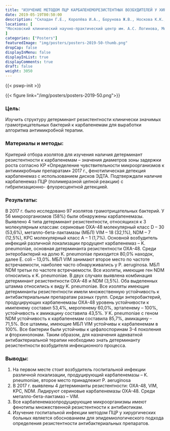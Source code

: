 ```yaml
---
title: "ИЗУЧЕНИЕ МЕТОДОМ ПЦР КАРБАПЕНЕМОРЕЗИСТЕНТНЫХ ВОЗБУДИТЕЛЕЙ У ХИРУРГИЧЕСКИХ БОЛЬНЫХ"
date: 2019-05-19T00:50:00
description: "Складан Г.Е., Королёва И.А., Борунова Ж.В., Носкова К.К., Хлебников Е.П., Слезингер В.М., Чернова М.Е."
locations: [
"Московский клинический научно-практический центр им. А.С. Логинова, Москва, Россия"
]
categories: ["Posters"]
featuredImage: "img/posters/posters-2019-50-thumb.png"
dropCap: false
displayInMenu: false
displayInList: true
displayComments: true
draft: false
weight: 3050
---
```



{{< pswp-init >}}

{{< figure link="/img/posters/posters-2019-50.png">}}


### Цель:

Изучить структуру детерминант резистентности клинически значимых грамотрицательных бактерий к карбапенемам для выработки алгоритма антимикробной терапии.

### Материалы и методы: 

Критерий отбора изолятов для изучения наличия детерминант резистентности к карбапенемам – значения диаметров зоны задержки роста согласно КР «Определение чувствительности микроорганизмов к антимикробным препаратам» 2017 г., фенотипическая детекция карбапенемаз с использованием дисков ЭДТА. Подтверждали наличие карбапенемаз ПЦР (полимеразной цепной реакции) с гибрилизационно- флуоресцентной детекцией.

### Результаты: 

В 2017 г. было исследовано 97 изолятов грамотрицательных бактерий. У 56 микроорганизмов (58%) были обнаружены карбапенемазы. Выявлено 4 типа детерминант резистентности, относящихся к 3 молекулярным классам: сериновые OXA-48 молекулярный класс D – 30 (53,6%), металло-бета-лактамазы (МБЛ) VIM – 18 (32,1%), NDM – 7 (12,5%), КРС молекулярный класс А – 1 (1,7%). Основной возбудитель инфекций различной локализации продуцент карбапенемаз – K. pneumoniae, основная детерминанта резистентности OXA-48. Среди энтеробактерий на долю K. pneumoniae приходится 80,0% находок, далее E. coli – 13,0%. МБЛ VIM занимают второе место по частоте встречаемости, наиболее часто обнаруживались у P. aeruginosa. МБЛ NDM третьи по частоте встречаемости. Все изоляты, имеющие ген NDM относились к K. pneumoniae. В двух случаях выявлена комбинация детерминант резистентности OXA-48 и NDM (3,5%). Оба выделенных штамма относились к виду K. pneumoniae. Все изоляты имеющие детерминанты резистентности имели множественную устойчивость к антибактериальным препаратам разных групп. Среди энтеробактерий, продуцирующих карбапенемазы OXA-48 уровень устойчивости к имипенему составил 53,4%, меропенему 60,0%, эртапенему – 100%, устойчивость к амикацину составила 43,5%. У K. pneumoniae с геном NDM устойчивость к карбапенемам составила 85,7%, амикацину – 71,5%. Все штаммы, имеющие МБЛ VIM устойчивы к карбапенемам в 100%. Все бактерии были устойчивы к цефалоспоринам 3-4 поколения и фторхинолонам. Таким образом, для назначения адекватной антибактериальной терапии необходимо знать детерминанту резистентности возбудителя инфекционного процесса.

### Выводы: 

1. На первом месте стоит возбудитель госпитальной инфекции различной локализации, продуцирующий карбапенемазы – K. pneumoniae, второе место принадлежит P. aeruginosa 
2. В 2017 г. выявлены 4 детерминанты резистентности: OXA-48, VIM, KPC, NDM. Лидируют сериновые карбапенемазы OXA-48. Среди металло-бета-лактамаз – VIM. 
3. Все карбапенемазопродуцирующие микроорганизмы имеют фенотипы множественной резистентности к антибиотикам. 
4. Изучение госпитальной инфекции методом ПЦР у хирургических больных является обоснованием для эпидемиологического подхода определения резистентности антибактериальных препаратов.